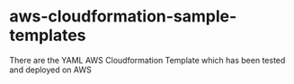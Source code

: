 # aws-cloudformation-sample-templates
There are the YAML AWS Cloudformation Template which has been tested and deployed on AWS 
